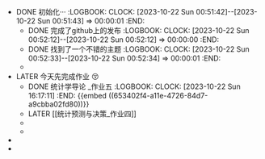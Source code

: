 - DONE 初始化···
  :LOGBOOK:
  CLOCK: [2023-10-22 Sun 00:51:42]--[2023-10-22 Sun 00:51:43] =>  00:00:01
  :END:
	- DONE 完成了github上的发布
	  :LOGBOOK:
	  CLOCK: [2023-10-22 Sun 00:52:12]--[2023-10-22 Sun 00:52:12] =>  00:00:00
	  :END:
	- DONE 找到了一个不错的主题
	  :LOGBOOK:
	  CLOCK: [2023-10-22 Sun 00:52:33]--[2023-10-22 Sun 00:52:34] =>  00:00:01
	  :END:
	-
- LATER 今天先完成作业 😚
	- DONE 统计学导论 _作业五 
	  :LOGBOOK:
	  CLOCK: [2023-10-22 Sun 16:17:11]
	  :END:
	   {{embed ((653402f4-a11e-4726-84d7-a9cbba02fd80))}}
	- LATER [[统计预测与决策_作业四]]
	-
	-
-
-